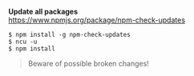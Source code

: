 **Update all packages** <br>
https://www.npmjs.org/package/npm-check-updates <br>
```
$ npm install -g npm-check-updates
$ ncu -u
$ npm install 
```
> Beware of possible broken changes!
